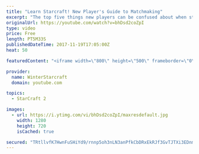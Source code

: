 ```yaml
---
title: "Learn Starcraft! New Player's Guide to Matchmaking"
excerpt: "The top five things new players can be confused about when starting off playing Starcraft 2!"
originalUrl: https://youtube.com/watch?v=bhDsd2coZpI
type: video
price: Free
length: PT5M33S
publishedDateTime: 2017-11-19T17:05:00Z
heat: 50

featuredContent: "<iframe width=\"800\" height=\"500\" frameborder=\"0\" src=\"https://www.youtube.com/embed/bhDsd2coZpI\" allow=\"accelerometer; autoplay; encrypted-media; gyroscope; picture-in-picture\" allowfullscreen></iframe>"

provider:
  name: WinterStarcraft
  domain: youtube.com

topics:
  - StarCraft 2

images:
  - url: https://i.ytimg.com/vi/bhDsd2coZpI/maxresdefault.jpg
    width: 1280
    height: 720
    isCached: true

secured: "TRtllvfK7HwnFuSHiYd9/rnnp5oh3nLN3anPfkCbDRxEkRJf3GvTJTXi3EDnm9EWX/e4YrcGR6AFV4P0vP8YwZzokqhyJE6Oyk7APMxEMCMi4zIE4PgHmQK1RpFq4g3u/yaiuejZzI3P1T+NyqqKKaxai0bsC2dLnlDfgJUOgTNQdBZ26wYVauFjCv0/nFGbaRz3DmPAguVYrfMlS9XAvxrKv82xJSpKOXhNdpg1f3QKvTykSG8fl3+EqDrGyYsB81UvmPLhpF0hDn/LF8eOz/Pzw6yRTtfXKx4aMjutAv8e0MnPbWKMIftxkifJheQYZZSuZYgsKgNEBuQBzHtPMHEd0tTTnS4pvPyaSx3pCiYYPV1EUwttErEVJVY2/cPvHWXQTMCJ0s1q8mWcOrj54OtnjFMKFhwDvlUuSb/QgsU=;iSPjV5l4CCaIpWnMnXCcTQ=="
---
```


